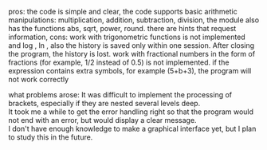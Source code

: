 pros:
the code is simple and clear,
the code supports basic arithmetic manipulations: multiplication, addition, subtraction, division, the module also has the functions abs, sqrt, power, round.
there are hints that request information,
cons:
work with trigonometric functions is not implemented and log , ln ,
also the history is saved only within one session. After closing the program, the history is lost.
work with fractional numbers in the form of fractions (for example, 1/2 instead of 0.5) is not implemented.
if the expression contains extra symbols, for example (5+b+3), the program will not work correctly

what problems arose: It was difficult to implement the processing of brackets, especially if they are nested several levels deep.                   
It took me a while to get the error handling right so that the program would not end with an error, but would display a clear message.          
I don't have enough knowledge to make a graphical interface yet, but I plan to study this in the future.
